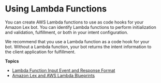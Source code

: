 # Using Lambda Functions<a name="using-lambda"></a>

You can create AWS Lambda functions to use as code hooks for your Amazon Lex bot\. You can identify Lambda functions to perform initialization and validation, fulfillment, or both in your intent configuration\.

We recommend that you use a Lambda function as a code hook for your bot\. Without a Lambda function, your bot returns the intent information to the client application for fulfillment\. 



**Topics**
+ [Lambda Function Input Event and Response Format](lambda-input-response-format.md)
+ [Amazon Lex and AWS Lambda Blueprints](lex-lambda-blueprints.md)